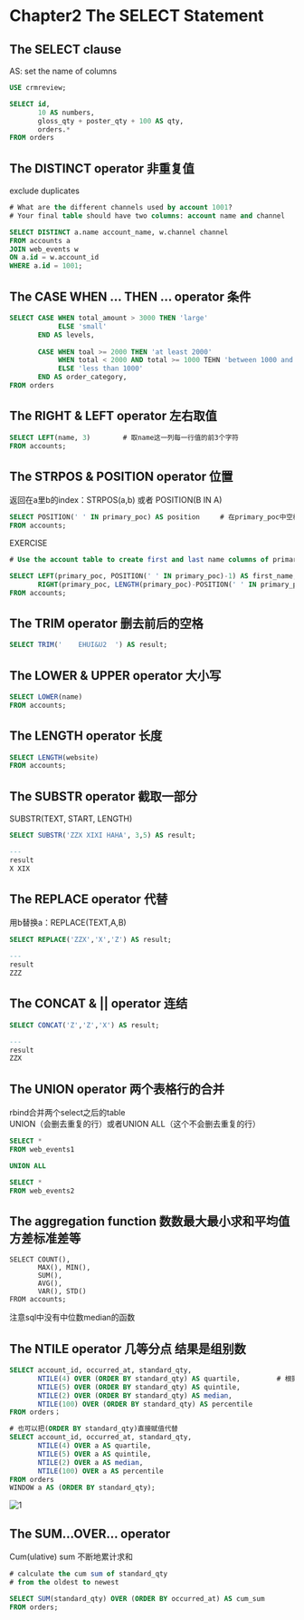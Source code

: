 # Chapter2 The SELECT Statement
## The SELECT clause
AS: set the name of columns
``` sql
USE crmreview;

SELECT id, 
       10 AS numbers,                                                                 # 一列叫做number 全是10
       gloss_qty + poster_qty + 100 AS qty,                                          # 对原本序列的运算
       orders.*                                                                      # orders这个table里的所有列 这点在多个表合并的时候很常用
FROM orders
```

## The DISTINCT operator 非重复值
exclude duplicates  
``` sql
# What are the different channels used by account 1001?  
# Your final table should have two columns: account name and channel 

SELECT DISTINCT a.name account_name, w.channel channel
FROM accounts a
JOIN web_events w
ON a.id = w.account_id
WHERE a.id = 1001;
```

## The CASE WHEN ... THEN ... operator 条件
``` sql
SELECT CASE WHEN total_amount > 3000 THEN 'large'                                                   # 只有一次WHEN
            ELSE 'small' 
       END AS levels,                                                                               # 命名为levels
       
       CASE WHEN toal >= 2000 THEN 'at least 2000'                                                  # 好几次WHEN
            WHEN total < 2000 AND total >= 1000 TEHN 'between 1000 and 2000'                        # 两个条件用AND连结
            ELSE 'less than 1000' 
       END AS order_category,
FROM orders
```

## The RIGHT & LEFT operator 左右取值
``` sql
SELECT LEFT(name, 3)        # 取name这一列每一行值的前3个字符
FROM accounts;
```

## The STRPOS & POSITION operator 位置
返回在a里b的index：STRPOS(a,b) 或者 POSITION(B IN A)
``` sql
SELECT POSITION(' ' IN primary_poc) AS position     # 在primary_poc中空格的位置
FROM accounts;
```
EXERCISE
``` sql
# Use the account table to create first and last name columns of primary_poc

SELECT LEFT(primary_poc, POSITION(' ' IN primary_poc)-1) AS first_name,
       RIGHT(primary_poc, LENGTH(primary_poc)-POSITION(' ' IN primary_poc)) AS last_name
FROM accounts;
```

## The TRIM operator 删去前后的空格
``` sql
SELECT TRIM('    EHUI&U2  ') AS result;
```

## The LOWER & UPPER operator 大小写
``` sql
SELECT LOWER(name)
FROM accounts;
```

## The LENGTH operator 长度
``` sql
SELECT LENGTH(website)
FROM accounts;
```

## The SUBSTR operator 截取一部分
SUBSTR(TEXT, START, LENGTH)
``` sql
SELECT SUBSTR('ZZX XIXI HAHA', 3,5) AS result;

---
result
X XIX
```

## The REPLACE operator 代替
用b替换a：REPLACE(TEXT,A,B)
``` sql
SELECT REPLACE('ZZX','X','Z') AS result;

---
result
ZZZ
```

## The CONCAT & || operator 连结
``` sql
SELECT CONCAT('Z','Z','X') AS result;

---
result
ZZX    
```

## The UNION operator 两个表格行的合并
rbind合并两个select之后的table  
UNION（会删去重复的行）或者UNION ALL（这个不会删去重复的行）
``` sql
SELECT *
FROM web_events1

UNION ALL

SELECT *
FROM web_events2
```

## The aggregation function 数数最大最小求和平均值方差标准差等
```
SELECT COUNT(), 
       MAX(), MIN(), 
       SUM(), 
       AVG(), 
       VAR(), STD()
FROM accounts;
```
注意sql中没有中位数median的函数  

## The NTILE operator 几等分点 结果是组别数
``` sql
SELECT account_id, occurred_at, standard_qty, 
       NTILE(4) OVER (ORDER BY standard_qty) AS quartile,         # 根据standard_qty从小到大排序分组
       NTILE(5) OVER (ORDER BY standard_qty) AS quintile,
       NTILE(2) OVER (ORDER BY standard_qty) AS median,
       NTILE(100) OVER (ORDER BY standard_qty) AS percentile
FROM orders；

# 也可以把(ORDER BY standard_qty)直接赋值代替
SELECT account_id, occurred_at, standard_qty, 
       NTILE(4) OVER a AS quartile,
       NTILE(5) OVER a AS quintile,
       NTILE(2) OVER a AS median,
       NTILE(100) OVER a AS percentile
FROM orders
WINDOW a AS (ORDER BY standard_qty);
```
![1](https://user-images.githubusercontent.com/105503216/176344637-6020c4aa-4e85-4879-8a0f-ed4ea70b6bf9.png)

## The SUM...OVER... operator
Cum(ulative) sum 不断地累计求和
``` sql
# calculate the cum sum of standard_qty
# from the oldest to newest

SELECT SUM(standard_qty) OVER (ORDER BY occurred_at) AS cum_sum
FROM orders;
```

